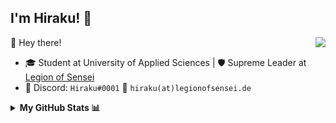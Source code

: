 ## I'm Hiraku! 🎩

<a href="https://github.com/senseihiraku"><img align="right" src="https://komarev.com/ghpvc/?username=senseihiraku"/></a>

🤠 Hey there!

- 🎓 Student at University of Applied Sciences | 🛡 Supreme Leader at [Legion of Sensei](https://github.com/LegionOfSensei)
- 💬 Discord: `Hiraku#0001` :email: `hiraku(at)legionofsensei.de`

<details>

<summary><b>My GitHub Stats 📊</b></summary>

<p align = "center">
  <img src = "https://github-readme-streak-stats.herokuapp.com?user=senseihiraku&theme=dark&hide_border=true" width = 500>
</details>
